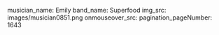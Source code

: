 musician_name: Emily
band_name: Superfood
img_src: images/musician0851.png
onmouseover_src: 
pagination_pageNumber: 1643